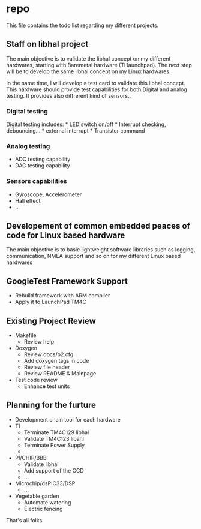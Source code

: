 
# repo

This file contains the todo list regarding my different projects.

## Staff on libhal project
The main objective is to validate the libhal concept on my different hardwares, starting with Baremetal hardware (TI launchpad).
The next step will be to develop the same libhal concept on my Linux hardwares.

In the same time, I will develop a test card to validate this libhal concept. This hardware should provide test capabilities for both Digital and analog testing. It provides also diffrerent kind of sensors..

### Digital testing

Digital testing includes: * LED switch on/off * Interrupt checking, debouncing... * external interrupt * Transistor command

###  Analog testing

* ADC testing capability
* DAC testing capability

### Sensors capabilities

* Gyroscope, Accelerometer
* Hall effect
* ...

## Developement of common embedded peaces of code for Linux based hardware
The main objective is to basic lightweight software libraries such as logging, communication, NMEA support and so on for my different Linux based hardwares 

## GoogleTest Framework Support

* Rebuild framework with ARM compiler
* Apply it to LaunchPad TM4C

## Existing Project Review
* Makefile
  - Review help
* Doxygen
  - Review docs/o2.cfg
  - Add doxygen tags in code
  - Review file header
  - Review README & Mainpage
* Test code review
  - Enhance test units

## Planning for the furture
* Development chain tool for each hardware
* TI
  - Terminate TM4C129 libhal
  - Validate TM4C123 libahl
  - Terminate Power Supply
  - ...
* PI/CHIP/BBB
  - Validate libhal
  - Add support of the CCD
  - ...
* Microchip/dsPIC33/DSP
  - ...
* Vegetable garden
  - Automate watering
  - Electric fencing

That's all folks
